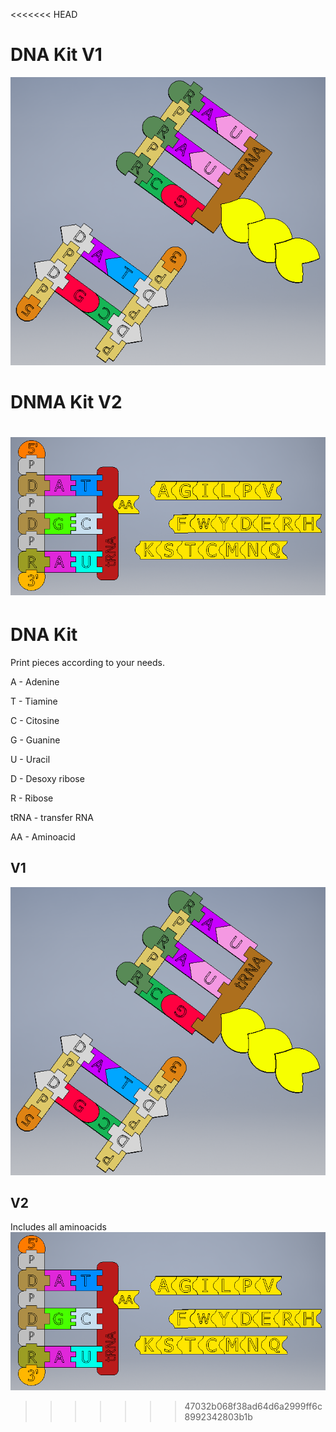 <<<<<<< HEAD
# DNA Kit V1
![DNA](https://github.com/Curedbio/3D-Printer/blob/master/DNA/DNA%20kit.png)

# DNMA Kit V2
![DNA](https://github.com/Curedbio/3D-Printer/blob/master/DNA/ADN_AA_V2.png)
=======
# DNA Kit

Print pieces according to your needs.

A - Adenine

T - Tiamine

C - Citosine 

G - Guanine

U - Uracil 


D - Desoxy ribose 

R - Ribose 


tRNA - transfer RNA 

AA - Aminoacid 


## V1
![DNA](https://github.com/Curedbio/3D-Printer/blob/master/DNA/DNA%20kit.png)

## V2
Includes all aminoacids
![DNA](https://github.com/Curedbio/3D-Printer/blob/master/DNA/ADN_AA_V2.png)
>>>>>>> 47032b068f38ad64d6a2999ff6c8992342803b1b
